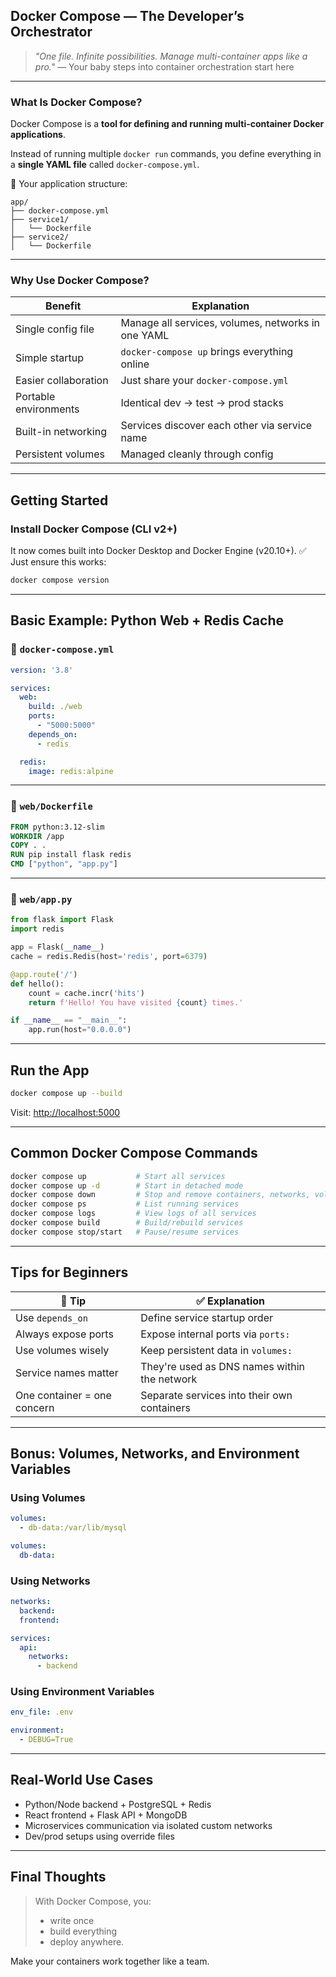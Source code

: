 ##  Docker Compose — The Developer’s Orchestrator

> *"One file. Infinite possibilities. Manage multi-container apps like a pro."*
> — Your baby steps into container orchestration start here

---

###  What Is Docker Compose?

Docker Compose is a **tool for defining and running multi-container Docker applications**.

Instead of running multiple `docker run` commands, you define everything in a **single YAML file** called `docker-compose.yml`.

📁 Your application structure:

```
app/
├── docker-compose.yml
├── service1/
│   └── Dockerfile
├── service2/
│   └── Dockerfile
```

---

### Why Use Docker Compose?

|  Benefit             |  Explanation                                     |
| --------------------- | -------------------------------------------------- |
| Single config file    | Manage all services, volumes, networks in one YAML |
| Simple startup        | `docker-compose up` brings everything online       |
| Easier collaboration  | Just share your `docker-compose.yml`               |
| Portable environments | Identical dev → test → prod stacks                 |
| Built-in networking   | Services discover each other via service name      |
| Persistent volumes    | Managed cleanly through config                     |

---

##  Getting Started

### Install Docker Compose (CLI v2+)

It now comes built into Docker Desktop and Docker Engine (v20.10+).
✅ Just ensure this works:

```bash
docker compose version
```

---

## Basic Example: Python Web + Redis Cache

### 🔸 `docker-compose.yml`

```yaml
version: '3.8'

services:
  web:
    build: ./web
    ports:
      - "5000:5000"
    depends_on:
      - redis

  redis:
    image: redis:alpine
```

---

### 🔸 `web/Dockerfile`

```Dockerfile
FROM python:3.12-slim
WORKDIR /app
COPY . .
RUN pip install flask redis
CMD ["python", "app.py"]
```

---

### 🔸 `web/app.py`

```python
from flask import Flask
import redis

app = Flask(__name__)
cache = redis.Redis(host='redis', port=6379)

@app.route('/')
def hello():
    count = cache.incr('hits')
    return f'Hello! You have visited {count} times.'

if __name__ == "__main__":
    app.run(host="0.0.0.0")
```

---

## Run the App

```bash
docker compose up --build
```

Visit: [http://localhost:5000](http://localhost:5000)

---

## Common Docker Compose Commands

```bash
docker compose up           # Start all services
docker compose up -d        # Start in detached mode
docker compose down         # Stop and remove containers, networks, volumes
docker compose ps           # List running services
docker compose logs         # View logs of all services
docker compose build        # Build/rebuild services
docker compose stop/start   # Pause/resume services
```

---

## Tips for Beginners

| 💬 Tip                      | ✅ Explanation                                |
| --------------------------- | -------------------------------------------- |
| Use `depends_on`            | Define service startup order                 |
| Always expose ports         | Expose internal ports via `ports:`           |
| Use volumes wisely          | Keep persistent data in `volumes:`           |
| Service names matter        | They're used as DNS names within the network |
| One container = one concern | Separate services into their own containers  |

---

## Bonus: Volumes, Networks, and Environment Variables

### Using Volumes

```yaml
volumes:
  - db-data:/var/lib/mysql

volumes:
  db-data:
```

### Using Networks

```yaml
networks:
  backend:
  frontend:

services:
  api:
    networks:
      - backend
```

### Using Environment Variables

```yaml
env_file: .env

environment:
  - DEBUG=True
```

---

## Real-World Use Cases

* Python/Node backend + PostgreSQL + Redis
* React frontend + Flask API + MongoDB
* Microservices communication via isolated custom networks
* Dev/prod setups using override files

---

## Final Thoughts

> With Docker Compose, you:
>
> * write once
> * build everything
> * deploy anywhere.

Make your containers work together like a team.

